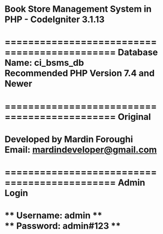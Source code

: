 # **Book Store Management System in PHP - CodeIgniter 3.1.13**

=============================================
**Database Name: ci_bsms_db**  
**Recommended PHP Version 7.4 and Newer**  
=============================================


=============================================
**Original**
=============================================
**Developed by Mardin Foroughi**  
**Email: mardindeveloper@gmail.com**  
=============================================

=============================================
**Admin Login**
=============================================
** Username: admin **  
** Password: admin#123 **  
=============================================
